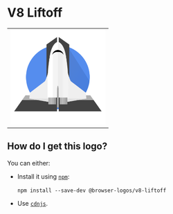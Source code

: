 # V8 Liftoff

<table>
    <tr height=230>
        <td>
            <a href="https://github.com/alrra/browser-logos/tree/9c58af9ec438a7b13dc505d19cfec7ded506c61a/src/v8-liftoff">
                <img width=220 src="https://raw.githubusercontent.com/alrra/browser-logos/9c58af9ec438a7b13dc505d19cfec7ded506c61a/src/v8-liftoff/v8-liftoff.svg?sanitize=true" alt="V8 Liftoff browser logo">
            </a>
        </td>
    </tr>
</table>

## How do I get this logo?

You can either:

* Install it using [`npm`][npm]:

  `npm install --save-dev @browser-logos/v8-liftoff`

* Use [`cdnjs`][cdnjs].

<!-- Link labels: -->

[cdnjs]: https://cdnjs.com/libraries/browser-logos
[npm]: https://www.npmjs.com/
